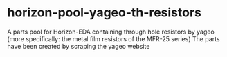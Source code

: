 # horizon-pool-yageo-th-resistors

A parts pool for Horizon-EDA containing through hole resistors by yageo (more specifically: the metal film resistors of the MFR-25 series)
The parts have been created by scraping the yageo website


